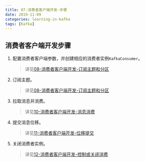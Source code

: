 ```yaml
---
title: 07-消费者客户端开发-步骤
date: 2019-11-09
categories: learning-in-kafka
tags: [Kafka]
---
```


## 消费者客户端开发步骤

1. 配置消费者客户端参数，并创建相应的消费者实例`KafkaConsumer`。

   > 详见[08-消费者客户端开发-订阅主题和分区](08-消费者客户端开发-订阅主题和分区.md)

2. 订阅主题。

   > 详见[08-消费者客户端开发-订阅主题和分区](08-消费者客户端开发-订阅主题和分区.md)

3. 拉取消息并消费。

   > 详见[10-消费者客户端开发-消息消费](10-消费者客户端开发-消息消费.md)

4. 提交消息位移。

   > 详见[11-消费者客户端开发-位移提交](11-消费者客户端开发-位移提交.md)

5. 关闭消费者实例。

   > 详见[12-消费者客户端开发-控制或关闭消费](12-消费者客户端开发-控制或关闭消费.md)

